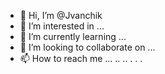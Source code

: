 - 👋 Hi, I’m @Jvanchik
- 👀 I’m interested in ...
- 🌱 I’m currently learning ...
- 💞️ I’m looking to collaborate on ...
- 📫 How to reach me ...
.. .. . . .
<!---
Jvanchik/Jvanchik is a ✨ special ✨ repository because its `README.md` (this file) appears on your GitHub profile.
You can click the Preview link to take a look at your changes.
--.>
Vitaliijvalevskii@gmail.com
